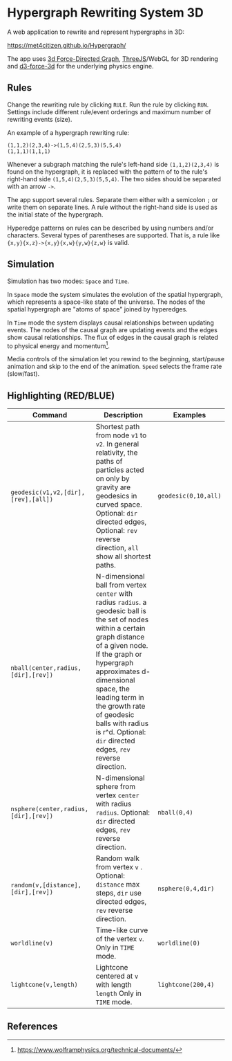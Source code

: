 # Hypergraph Rewriting System 3D

A web application to rewrite and represent hypergraphs in 3D:

https://met4citizen.github.io/Hypergraph/

The app uses [3d Force-Directed Graph](https://github.com/vasturiano/3d-force-graph),
[ThreeJS](https://github.com/mrdoob/three.js/)/WebGL for 3D rendering and
[d3-force-3d](https://github.com/vasturiano/d3-force-3d) for the underlying
physics engine.

## Rules

Change the rewriting rule by clicking `RULE`. Run the rule by clicking `RUN`.
Settings include different rule/event orderings and maximum number of
rewriting events (size).

An example of a hypergraph rewriting rule:

```
(1,1,2)(2,3,4)->(1,5,4)(2,5,3)(5,5,4)
(1,1,1)(1,1,1)
```

Whenever a subgraph matching the rule's left-hand side `(1,1,2)(2,3,4)` is
found on the hypergraph, it is replaced with the pattern of to the rule's
right-hand side `(1,5,4)(2,5,3)(5,5,4)`. The two sides should be separated with
an arrow `->`.

The app support several rules. Separate them either with a semicolon `;` or
write them on separate lines. A rule without the right-hand side is used as
the initial state of the hypergraph.

Hyperedge patterns on rules can be described by using numbers and/or characters.
Several types of parentheses are supported. That is, a rule like
`{x,y}{x,z}->{x,y}{x,w}{y,w}{z,w}` is valid.

## Simulation

Simulation has two modes: `Space` and `Time`.

In `Space` mode the system simulates the evolution of the spatial hypergraph, which
represents a space-like state of the universe. The nodes of the spatial hypergraph
are "atoms of space" joined by hyperedges.

In `Time` mode the system displays causal relationships between updating events.
The nodes of the causal graph are updating events and the edges show causal relationships.
The flux of edges in the causal graph is related to physical energy and momentum[^1].

Media controls of the simulation let you rewind to the beginning, start/pause animation and
skip to the end of the animation. `Speed` selects the frame rate (slow/fast).

## Highlighting (RED/BLUE)

Command | Description | Examples
--- | --- | ---
`geodesic(v1,v2,[dir],[rev],[all])` | Shortest path from node `v1` to `v2`. In general relativity, the paths of particles acted on only by gravity are geodesics in curved space. Optional: `dir` directed edges, Optional: `rev` reverse direction, `all` show all shortest paths. | `geodesic(0,10,all)`
`nball(center,radius,[dir],[rev])` | N-dimensional ball from vertex `center` with radius `radius`. a geodesic ball is the set of nodes within a certain graph distance of a given node. If the graph or hypergraph approximates d-dimensional space, the leading term in the growth rate of geodesic balls with radius is r^d. Optional: `dir` directed edges, `rev` reverse direction.
`nsphere(center,radius,[dir],[rev])` | N-dimensional sphere from vertex `center` with radius `radius`. Optional: `dir` directed edges, `rev` reverse direction. | `nball(0,4)`
`random(v,[distance],[dir],[rev])` | Random walk from vertex `v` . Optional: `distance` max steps, `dir` use directed edges, `rev` reverse direction. | `nsphere(0,4,dir)`
`worldline(v)` | Time-like curve of the vertex `v`. Only in `TIME` mode. | `worldline(0)`
`lightcone(v,length)` | Lightcone centered at `v` with length `length` Only in `TIME` mode. | `lightcone(200,4)`

## References

[^1]: <https://www.wolframphysics.org/technical-documents/>


